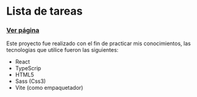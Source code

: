 # Lista de tareas 

 ### [Ver página](https://task-list-ts-git-master-geovanialex8-gmailcom.vercel.app/)

Este proyecto fue realizado con el fin de practicar mis conocimientos, las tecnologias que utilice fueron las siguientes:

- React
- TypeScrip
- HTML5
- Sass (Css3)
- Vite (como empaquetador)
